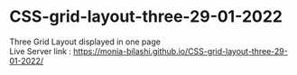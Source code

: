 # CSS-grid-layout-three-29-01-2022 <br>
Three Grid Layout displayed in one page <br>
Live Server link :  https://monia-bilashi.github.io/CSS-grid-layout-three-29-01-2022/
